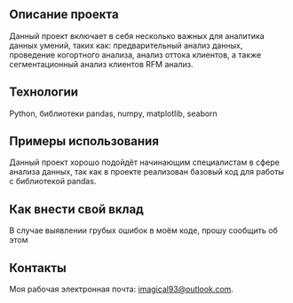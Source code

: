 ## Описание проекта
Данный проект включает в себя несколько важных для аналитика данных умений, таких как: предварительный анализ данных, проведение когортного анализа, анализ оттока клиентов, а также сегментационный анализ клиентов RFM анализ.

## Технологии
Python, библиотеки pandas, numpy, matplotlib, seaborn

## Примеры использования
Данный проект хорошо подойдёт начинающим специалистам в сфере анализа данных, так как в проекте реализован базовый код для работы с библиотекой pandas.

## Как внести свой вклад
В случае выявлении грубых ошибок в моём коде, прошу сообщить об этом

## Контакты
Моя рабочая электронная почта: imagical93@outlook.com.

